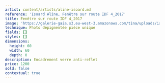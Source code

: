 ```yaml
---
artist: content/artists/aline-isoard.md
reference: 'Isoard Aline, Fenêtre sur route IDF 4_2017'
title: Fenêtre sur route IDF 4_2017
image: 'https://galerie-gaia.s3.eu-west-3.amazonaws.com/tina/uploads/isoard-aline/fenêtre sur route Ile de F 4-2016 60x60wa.jpg'
technique: Photo dépigmentée pièce unique
fields: []
styles: []
dimensions:
  height: 60
  width: 60
  depth: 0
description: Encadrement verre anti-reflet
price: 1200
sold: false
contextual: true
---
```


